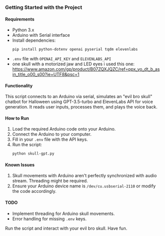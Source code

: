 ### Getting Started with the Project

#### Requirements
- Python 3.x
- Arduino with Serial interface
- Install dependencies: 
  ```bash
  pip install python-dotenv openai pyserial tqdm elevenlabs
  ```
- `.env` file with `OPENAI_API_KEY` and `ELEVENLABS_API`
- one skull with a motorized jaw and LED eyes i used this one: https://www.amazon.com/gp/product/B07ZQXJQZC/ref=ppx_yo_dt_b_asin_title_o00_s00?ie=UTF8&psc=1

#### Functionality
This script connects to an Arduino via serial, simulates an "evil bro skull" chatbot for Halloween using GPT-3.5-turbo and ElevenLabs API for voice generation. It reads user inputs, processes them, and plays the voice back.

#### How to Run
1. Load the required Arduino code onto your Arduino.
2. Connect the Arduino to your computer.
3. Fill in your `.env` file with the API keys.
4. Run the script:
    ```bash
    python skull-gpt.py
    ```
    
#### Known Issues
1. Skull movements with Arduino aren't perfectly synchronized with audio stream. Threading might be required.
2. Ensure your Arduino device name is `/dev/cu.usbserial-2110` or modify the code accordingly.

#### TODO
- Implement threading for Arduino skull movements.
- Error handling for missing `.env` keys.

Run the script and interact with your evil bro skull. Have fun.